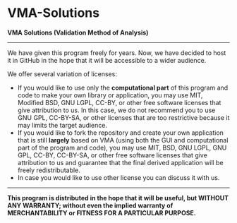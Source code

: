 # VMA-Solutions
**VMA Solutions (Validation Method of Analysis)**

---


We have given this program freely for years. Now, we have decided to host it in GitHub in the hope that it will be accessible to a wider audience.


We offer several variation of licenses:

* If you would like to use only the **computational part** of this program and code to make your own library or application, you may use MIT, Modified BSD, GNU LGPL, CC-BY, or other free software licenses that give attribution to us. In this case, we do not recommend you to use GNU GPL, CC-BY-SA, or other licenses that are too restrictive because it may limits the target audience.
* If you would like to fork the repository and create your own application that is still **largely** based on VMA (using both the GUI and computational part of the program and code), you may use MIT, BSD, GNU LGPL, GNU GPL, CC-BY, CC-BY-SA, or other free software licenses that give attribution to us and guarantee that the final derived application will be freely redistributable.
* In case you would like to use other license you can discuss it with us.


---


**This program is distributed in the hope that it will be useful, but WITHOUT ANY WARRANTY; without even the implied warranty of
MERCHANTABILITY or FITNESS FOR A PARTICULAR PURPOSE.**


